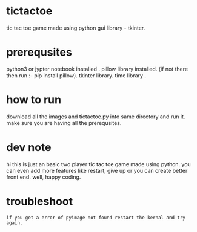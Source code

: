 # tictactoe
tic tac toe game made using python gui library - tkinter.

# prerequsites
   python3 or jypter notebook installed .
pillow library installed. (if not there then run :- pip install pillow).
tkinter library.
time library .

# how to run
   download all the images and tictactoe.py into same directory and run it. make sure you are having all the prerequsites.

# dev note
   hi this is just an basic two player tic tac toe game made using python. you can even add more features like restart, give up or you can create better front end. well, happy coding.

# troubleshoot
    if you get a error of pyimage not found restart the kernal and try again.
